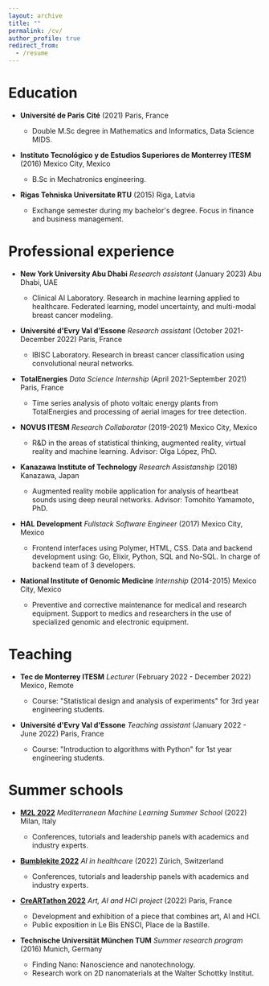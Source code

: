 ```yaml
---
layout: archive
title: ""
permalink: /cv/
author_profile: true
redirect_from:
  - /resume
---
```


<!-- {% include base_path %} -->

Education
======
* **Université de Paris Cité** (2021) Paris, France
  * Double M.Sc degree in Mathematics and Informatics, Data Science MIDS.

* **Instituto Tecnológico y de Estudios Superiores de Monterrey ITESM** (2016) Mexico City, Mexico
  * B.Sc in Mechatronics engineering.

* **Rigas Tehniska Universitate RTU** (2015) Riga, Latvia
  * Exchange semester during my bachelor's degree. Focus in finance and business management.

Professional experience
======

* **New York University Abu Dhabi** *Research assistant* (January 2023) Abu Dhabi, UAE
  * Clinical AI Laboratory. Research in machine learning applied to healthcare. Federated learning, model uncertainty, and multi-modal breast cancer modeling. 

* **Université d'Evry Val d'Essone** *Research assistant* (October 2021-December 2022) Paris, France
  * IBISC Laboratory. Research in breast cancer classification using convolutional neural networks. 

* **TotalEnergies** *Data Science Internship* (April 2021-September 2021) Paris, France
  * Time series analysis of photo voltaic energy plants from TotalEnergies and
  processing of aerial images for tree detection.

* **NOVUS ITESM** *Research Collaborator* (2019-2021) Mexico City, Mexico
  * R&D in the areas of statistical thinking, augmented reality, virtual reality and machine learning. Advisor: Olga López, PhD.

* **Kanazawa Institute of Technology** *Research Assistanship* (2018) Kanazawa, Japan
  * Augmented reality mobile application for analysis of heartbeat sounds using deep neural networks. Advisor: Tomohito Yamamoto, PhD.

* **HAL Development** *Fullstack Software Engineer* (2017) Mexico City, Mexico
  * Frontend interfaces using Polymer, HTML, CSS. Data and backend development using: Go, Elixir, Python, SQL and No-SQL. In charge of backend team of 3 developers.

* **National Institute of Genomic Medicine** *Internship* (2014-2015) Mexico City, Mexico
  * Preventive and corrective maintenance for medical and research equipment. Support to medics and researchers in the use of specialized genomic and electronic equipment.

Teaching
======

* **Tec de Monterrey ITESM** *Lecturer* (February 2022 - December 2022) Mexico, Remote
  * Course: "Statistical design and analysis of experiments" for 3rd year
engineering students.

* **Université d'Evry Val d'Essone** *Teaching assistant* (January 2022 - June 2022) Paris, France
  * Course: "Introduction to algorithms with Python" for 1st year engineering
students.

Summer schools
======

* **[M2L 2022](https://www.m2lschool.org/past-editions/m2l-2022)** *Mediterranean Machine Learning Summer School* (2022) Milan, Italy
  * Conferences, tutorials and leadership panels with academics and industry experts.

* **[Bumblekite 2022](https://www.bumblekite.co/summer-school)** *AI in healthcare* (2022) Zürich, Switzerland
  * Conferences, tutorials and leadership panels with academics and industry experts.

* **[CreARTathon 2022](https://creartathon.com/news/20220714)** *Art, AI and HCI project* (2022) Paris, France
  * Development and exhibition of a piece that combines art, AI and HCI.
  * Public exposition in Le Bis ENSCI, Place de la Bastille.

* **Technische Universität München TUM** *Summer research program* (2016) Munich, Germany
  * Finding Nano: Nanoscience and nanotechnology.
  * Research work on 2D nanomaterials at the Walter Schottky Institut.



<!-- Skills
======
* Python, Java, C++, Elixir, Golang
* SQL, No-SQL
* Tensorflow, Pytorch
* Data science stack: Pandas, Matplotlib, Scikit-learn 
* Neo4j, OpenCV, PySpark -->

<!-- Publications
======
  <ul>{% for post in site.publications %}
    {% include archive-single-cv.html %}
  {% endfor %}</ul> -->

<!-- Presentations
======
  <ul>{% for post in site.talks reversed %}
    {% include archive-single-talk-cv.html %}
  {% endfor %}</ul> -->

<!-- Teaching
======
  <ul>{% for post in site.teaching %}
    {% include archive-single-cv.html %}
  {% endfor %}</ul>

Service and leadership
======
* Currently signed in to 43 different slack teams -->
